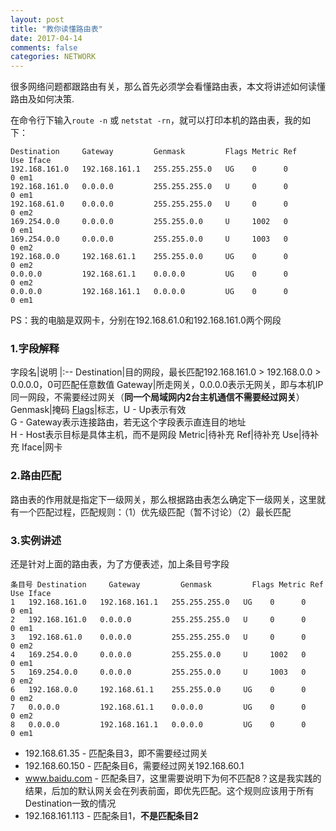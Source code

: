 ```yaml
---
layout: post
title: "教你读懂路由表"
date: 2017-04-14
comments: false
categories: NETWORK
---
```


很多网络问题都跟路由有关，那么首先必须学会看懂路由表，本文将讲述如何读懂路由及如何决策.

在命令行下输入`route -n` 或 `netstat -rn`，就可以打印本机的路由表，我的如下：

```
Destination     Gateway         Genmask         Flags Metric Ref    Use Iface
192.168.161.0   192.168.161.1   255.255.255.0   UG    0      0        0 em1
192.168.161.0   0.0.0.0         255.255.255.0   U     0      0        0 em1
192.168.61.0    0.0.0.0         255.255.255.0   U     0      0        0 em2
169.254.0.0     0.0.0.0         255.255.0.0     U     1002   0        0 em1
169.254.0.0     0.0.0.0         255.255.0.0     U     1003   0        0 em2
192.168.0.0     192.168.61.1    255.255.0.0     UG    0      0        0 em2
0.0.0.0         192.168.61.1    0.0.0.0         UG    0      0        0 em2
0.0.0.0         192.168.161.1   0.0.0.0         UG    0      0        0 em1
```
PS：我的电脑是双网卡，分别在192.168.61.0和192.168.161.0两个网段

### 1.字段解释

字段名|说明
|:--
Destination|目的网段，最长匹配192.168.161.0 > 192.168.0.0 > 0.0.0.0，0可匹配任意数值
Gateway|所走网关，0.0.0.0表示无网关，即与本机IP同一网段，不需要经过网关（**同一个局域网内2台主机通信不需要经过网关**）
Genmask|掩码
[Flags](http://www.thegeekstuff.com/2012/05/route-flags/?utm)|标志，U - Up表示有效<br>G - Gateway表示连接路由，若无这个字段表示直连目的地址<br>H - Host表示目标是具体主机，而不是网段
Metric|待补充
Ref|待补充
Use|待补充
Iface|网卡

### 2.路由匹配
路由表的作用就是指定下一级网关，那么根据路由表怎么确定下一级网关，这里就有一个匹配过程，匹配规则：（1）优先级匹配（暂不讨论）（2）最长匹配

### 3.实例讲述
还是针对上面的路由表，为了方便表述，加上条目号字段

```
条目号 Destination     Gateway         Genmask         Flags Metric Ref    Use Iface
1	192.168.161.0   192.168.161.1   255.255.255.0   UG    0      0        0 em1
2	192.168.161.0   0.0.0.0         255.255.255.0   U     0      0        0 em1
3	192.168.61.0    0.0.0.0         255.255.255.0   U     0      0        0 em2
4	169.254.0.0     0.0.0.0         255.255.0.0     U     1002   0        0 em1
5	169.254.0.0     0.0.0.0         255.255.0.0     U     1003   0        0 em2
6	192.168.0.0     192.168.61.1    255.255.0.0     UG    0      0        0 em2
7	0.0.0.0         192.168.61.1    0.0.0.0         UG    0      0        0 em2
8	0.0.0.0         192.168.161.1   0.0.0.0         UG    0      0        0 em1
```
* 192.168.61.35 - 匹配条目3，即不需要经过网关
* 192.168.60.150 - 匹配条目6，需要经过网关192.168.60.1
* www.baidu.com - 匹配条目7，这里需要说明下为何不匹配8？这是我实践的结果，后加的默认网关会在列表前面，即优先匹配。这个规则应该用于所有Destination一致的情况
* 192.168.161.113 - 匹配条目1，**不是匹配条目2**
